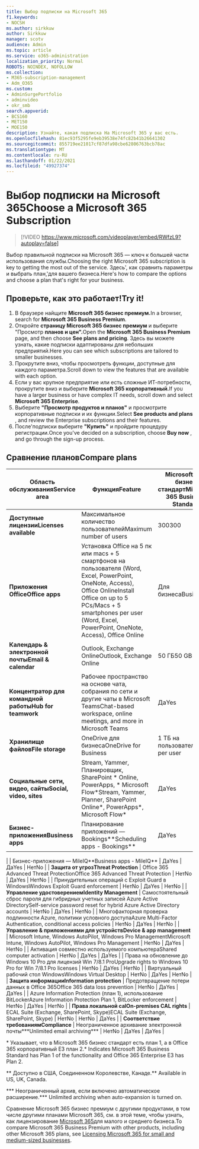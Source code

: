 ```yaml
---
title: Выбор подписки на Microsoft 365
f1.keywords:
- NOCSH
ms.author: sirkkuw
author: Sirkkuw
manager: scotv
audience: Admin
ms.topic: article
ms.service: o365-administration
localization_priority: Normal
ROBOTS: NOINDEX, NOFOLLOW
ms.collection:
- M365-subscription-management
- Adm_O365
ms.custom:
- AdminSurgePortfolio
- adminvideo
- okr_smb
search.appverid:
- BCS160
- MET150
- MOE150
description: Узнайте, какая подписка На Microsoft 365 у вас есть.
ms.openlocfilehash: 81ec93f5295fe9eb39538e74fc82b41b26641302
ms.sourcegitcommit: 855719ee21017cf87dfa98cbe62806763bcb78ac
ms.translationtype: MT
ms.contentlocale: ru-RU
ms.lasthandoff: 01/22/2021
ms.locfileid: "49927374"
---
```

# <a name="choose-a-microsoft-365-subscription"></a><span data-ttu-id="ff26a-103">Выбор подписки на Microsoft 365</span><span class="sxs-lookup"><span data-stu-id="ff26a-103">Choose a Microsoft 365 Subscription</span></span>

> [!VIDEO https://www.microsoft.com/videoplayer/embed/RWfzL9?autoplay=false]

<span data-ttu-id="ff26a-104">Выбор правильной подписки на Microsoft 365 — ключ к большей части использования службы.</span><span class="sxs-lookup"><span data-stu-id="ff26a-104">Choosing the right Microsoft 365 subscription is key to getting the most out of the service.</span></span> <span data-ttu-id="ff26a-105">Здесь&#39;, как сравнить параметры и выбрать план,&#39;для вашего бизнеса.</span><span class="sxs-lookup"><span data-stu-id="ff26a-105">Here&#39;s how to compare the options and choose a plan that&#39;s right for your business.</span></span>

## <a name="try-it"></a><span data-ttu-id="ff26a-106">Проверьте, как это работает!</span><span class="sxs-lookup"><span data-stu-id="ff26a-106">Try it!</span></span>

1. <span data-ttu-id="ff26a-107">В браузере найщите **Microsoft 365 бизнес премиум.**</span><span class="sxs-lookup"><span data-stu-id="ff26a-107">In a browser, search for  **Microsoft 365 Business Premium**.</span></span>
2. <span data-ttu-id="ff26a-108">Откройте **страницу Microsoft 365 бизнес премиум** и выберите "Просмотр **планов и цен".**</span><span class="sxs-lookup"><span data-stu-id="ff26a-108">Open the  **Microsoft 365 Business Premium**  page, and then choose  **See plans and pricing**.</span></span> <span data-ttu-id="ff26a-109">Здесь вы можете узнать, какие подписки адаптированы для небольших предприятий.</span><span class="sxs-lookup"><span data-stu-id="ff26a-109">Here you can see which subscriptions are tailored to smaller businesses.</span></span>
3. <span data-ttu-id="ff26a-110">Прокрутите вниз, чтобы просмотреть функции, доступные для каждого параметра.</span><span class="sxs-lookup"><span data-stu-id="ff26a-110">Scroll down to view the features that are available with each option.</span></span>
4. <span data-ttu-id="ff26a-111">Если у вас крупное предприятие или есть сложные ИТ-потребности, прокрутите вниз и выберите **Microsoft 365 корпоративный.**</span><span class="sxs-lookup"><span data-stu-id="ff26a-111">If you have a larger business or have complex IT needs, scroll down and select  **Microsoft 365 Enterprise**.</span></span>
5. <span data-ttu-id="ff26a-112">Выберите  **"Просмотр продуктов и планов"** и просмотрите корпоративные подписки и их функции.</span><span class="sxs-lookup"><span data-stu-id="ff26a-112">Select  **See products and plans** , and review the Enterprise subscriptions and their features.</span></span>
6. <span data-ttu-id="ff26a-113">После&#39;подписки выберите  **"Купить"** и пройдите процедуру регистрации.</span><span class="sxs-lookup"><span data-stu-id="ff26a-113">Once you&#39;ve decided on a subscription, choose  **Buy now** , and go through the sign-up process.</span></span>

## <a name="compare-plans"></a><span data-ttu-id="ff26a-114">Сравнение планов</span><span class="sxs-lookup"><span data-stu-id="ff26a-114">Compare plans</span></span>

| <span data-ttu-id="ff26a-115">**Область обслуживания**</span><span class="sxs-lookup"><span data-stu-id="ff26a-115">**Service area**</span></span> | <span data-ttu-id="ff26a-116">**Функция**</span><span class="sxs-lookup"><span data-stu-id="ff26a-116">**Feature**</span></span> | <span data-ttu-id="ff26a-117">**Microsoft 365 бизнес стандарт**</span><span class="sxs-lookup"><span data-stu-id="ff26a-117">**Microsoft 365 Business Standard**</span></span> | <span data-ttu-id="ff26a-118">**Microsoft 365 бизнес премиум**</span><span class="sxs-lookup"><span data-stu-id="ff26a-118">**Microsoft 365 Business Premium**</span></span> | <span data-ttu-id="ff26a-119">**Office 365 корпоративный E3**</span><span class="sxs-lookup"><span data-stu-id="ff26a-119">**Office 365 Enterprise E3**</span></span> |
| --- | --- | --- | --- | --- |
| <span data-ttu-id="ff26a-120">**Доступные лицензии**</span><span class="sxs-lookup"><span data-stu-id="ff26a-120">**Licenses available**</span></span> | <span data-ttu-id="ff26a-121">Максимальное количество пользователей</span><span class="sxs-lookup"><span data-stu-id="ff26a-121">Maximum number of users</span></span> | <span data-ttu-id="ff26a-122">300</span><span class="sxs-lookup"><span data-stu-id="ff26a-122">300</span></span> | <span data-ttu-id="ff26a-123">300</span><span class="sxs-lookup"><span data-stu-id="ff26a-123">300</span></span> | <span data-ttu-id="ff26a-124">Без ограничений</span><span class="sxs-lookup"><span data-stu-id="ff26a-124">Unlimited</span></span> |
| <span data-ttu-id="ff26a-125">**Приложения Office**</span><span class="sxs-lookup"><span data-stu-id="ff26a-125">**Office apps**</span></span> | <span data-ttu-id="ff26a-126">Установка Office на 5 пк или macs + 5 смартфонов на пользователя (Word, Excel, PowerPoint, OneNote, Access), Office Online</span><span class="sxs-lookup"><span data-stu-id="ff26a-126">Install Office on up to 5 PCs/Macs + 5 smartphones per user (Word, Excel, PowerPoint, OneNote, Access), Office Online</span></span> | <span data-ttu-id="ff26a-127">Для бизнеса</span><span class="sxs-lookup"><span data-stu-id="ff26a-127">Business</span></span> | <span data-ttu-id="ff26a-128">Для бизнеса</span><span class="sxs-lookup"><span data-stu-id="ff26a-128">Business</span></span> | <span data-ttu-id="ff26a-129">Профессиональныйplus</span><span class="sxs-lookup"><span data-stu-id="ff26a-129">ProPlus</span></span> |
| <span data-ttu-id="ff26a-130">**Календарь &amp; электронной почты**</span><span class="sxs-lookup"><span data-stu-id="ff26a-130">**Email &amp; calendar**</span></span> | <span data-ttu-id="ff26a-131">Outlook, Exchange Online</span><span class="sxs-lookup"><span data-stu-id="ff26a-131">Outlook, Exchange Online</span></span> | <span data-ttu-id="ff26a-132">50 ГБ</span><span class="sxs-lookup"><span data-stu-id="ff26a-132">50 GB</span></span> | <span data-ttu-id="ff26a-133">50 ГБ</span><span class="sxs-lookup"><span data-stu-id="ff26a-133">50 GB</span></span> | <span data-ttu-id="ff26a-134">100 ГБ</span><span class="sxs-lookup"><span data-stu-id="ff26a-134">100 GB</span></span> |
| <span data-ttu-id="ff26a-135">**Концентратор для командной работы**</span><span class="sxs-lookup"><span data-stu-id="ff26a-135">**Hub for teamwork**</span></span> | <span data-ttu-id="ff26a-136">Рабочее пространство на основе чата, собрания по сети и другие чаты в Microsoft Teams</span><span class="sxs-lookup"><span data-stu-id="ff26a-136">Chat-based workspace, online meetings, and more in Microsoft Teams</span></span> | <span data-ttu-id="ff26a-137">Да</span><span class="sxs-lookup"><span data-stu-id="ff26a-137">Yes</span></span> | <span data-ttu-id="ff26a-138">Да</span><span class="sxs-lookup"><span data-stu-id="ff26a-138">Yes</span></span> | <span data-ttu-id="ff26a-139">Да</span><span class="sxs-lookup"><span data-stu-id="ff26a-139">Yes</span></span> |
| <span data-ttu-id="ff26a-140">**Хранилище файлов**</span><span class="sxs-lookup"><span data-stu-id="ff26a-140">**File storage**</span></span> | <span data-ttu-id="ff26a-141">OneDrive для бизнеса</span><span class="sxs-lookup"><span data-stu-id="ff26a-141">OneDrive for Business</span></span> | <span data-ttu-id="ff26a-142">1 ТБ на пользователя</span><span class="sxs-lookup"><span data-stu-id="ff26a-142">1 TB per user</span></span> | <span data-ttu-id="ff26a-143">1 ТБ на пользователя</span><span class="sxs-lookup"><span data-stu-id="ff26a-143">1 TB per user</span></span> | <span data-ttu-id="ff26a-144">Без ограничений</span><span class="sxs-lookup"><span data-stu-id="ff26a-144">Unlimited</span></span> |
| <span data-ttu-id="ff26a-145">**Социальные сети, видео, сайты**</span><span class="sxs-lookup"><span data-stu-id="ff26a-145">**Social, video, sites**</span></span> | <span data-ttu-id="ff26a-146">Stream, Yammer, Планировщик, SharePoint \* Online, PowerApps, \* Microsoft Flow\*</span><span class="sxs-lookup"><span data-stu-id="ff26a-146">Stream, Yammer, Planner, SharePoint Online\*, PowerApps\*, Microsoft Flow\*</span></span> | <span data-ttu-id="ff26a-147">Да</span><span class="sxs-lookup"><span data-stu-id="ff26a-147">Yes</span></span> | <span data-ttu-id="ff26a-148">Да</span><span class="sxs-lookup"><span data-stu-id="ff26a-148">Yes</span></span> | <span data-ttu-id="ff26a-149">Да</span><span class="sxs-lookup"><span data-stu-id="ff26a-149">Yes</span></span> |
| <span data-ttu-id="ff26a-150">**Бизнес-приложения**</span><span class="sxs-lookup"><span data-stu-id="ff26a-150">**Business apps**</span></span> | <span data-ttu-id="ff26a-151">Планирование приложений — Bookings\*\*</span><span class="sxs-lookup"><span data-stu-id="ff26a-151">Scheduling apps - Bookings\*\*</span></span> | <span data-ttu-id="ff26a-152">Да</span><span class="sxs-lookup"><span data-stu-id="ff26a-152">Yes</span></span> | <span data-ttu-id="ff26a-153">Да</span><span class="sxs-lookup"><span data-stu-id="ff26a-153">Yes</span></span> | <span data-ttu-id="ff26a-154">Да</span><span class="sxs-lookup"><span data-stu-id="ff26a-154">Yes</span></span> |
|
 | <span data-ttu-id="ff26a-155">Бизнес-приложения — MileIQ\*\*</span><span class="sxs-lookup"><span data-stu-id="ff26a-155">Business apps - MileIQ\*\*</span></span> | <span data-ttu-id="ff26a-156">Да</span><span class="sxs-lookup"><span data-stu-id="ff26a-156">Yes</span></span> | <span data-ttu-id="ff26a-157">Да</span><span class="sxs-lookup"><span data-stu-id="ff26a-157">Yes</span></span> | <span data-ttu-id="ff26a-158">Нет</span><span class="sxs-lookup"><span data-stu-id="ff26a-158">No</span></span> |
| <span data-ttu-id="ff26a-159">**Защита от угроз**</span><span class="sxs-lookup"><span data-stu-id="ff26a-159">**Threat Protection**</span></span> | <span data-ttu-id="ff26a-160">Office 365 Advanced Threat Protection</span><span class="sxs-lookup"><span data-stu-id="ff26a-160">Office 365 Advanced Threat Protection</span></span> | <span data-ttu-id="ff26a-161">Нет</span><span class="sxs-lookup"><span data-stu-id="ff26a-161">No</span></span> | <span data-ttu-id="ff26a-162">Да</span><span class="sxs-lookup"><span data-stu-id="ff26a-162">Yes</span></span> | <span data-ttu-id="ff26a-163">Нет</span><span class="sxs-lookup"><span data-stu-id="ff26a-163">No</span></span> |
 | <span data-ttu-id="ff26a-164">Принудительных операций с Exploit Guard в Windows</span><span class="sxs-lookup"><span data-stu-id="ff26a-164">Windows Exploit Guard enforcement</span></span> | <span data-ttu-id="ff26a-165">Нет</span><span class="sxs-lookup"><span data-stu-id="ff26a-165">No</span></span> | <span data-ttu-id="ff26a-166">Да</span><span class="sxs-lookup"><span data-stu-id="ff26a-166">Yes</span></span> | <span data-ttu-id="ff26a-167">Нет</span><span class="sxs-lookup"><span data-stu-id="ff26a-167">No</span></span> |
| <span data-ttu-id="ff26a-168">**Управление удостоверением**</span><span class="sxs-lookup"><span data-stu-id="ff26a-168">**Identity Management**</span></span> | <span data-ttu-id="ff26a-169">Самостоятельный сброс пароля для гибридных учетных записей Azure Active Directory</span><span class="sxs-lookup"><span data-stu-id="ff26a-169">Self-service password reset for hybrid Azure Active Directory accounts</span></span> | <span data-ttu-id="ff26a-170">Нет</span><span class="sxs-lookup"><span data-stu-id="ff26a-170">No</span></span> | <span data-ttu-id="ff26a-171">Да</span><span class="sxs-lookup"><span data-stu-id="ff26a-171">Yes</span></span> | <span data-ttu-id="ff26a-172">Нет</span><span class="sxs-lookup"><span data-stu-id="ff26a-172">No</span></span> |
 | <span data-ttu-id="ff26a-173">Многофакторная проверка подлинности Azure, политики условного доступа</span><span class="sxs-lookup"><span data-stu-id="ff26a-173">Azure Multi-Factor Authentication, conditional access policies</span></span> | <span data-ttu-id="ff26a-174">Нет</span><span class="sxs-lookup"><span data-stu-id="ff26a-174">No</span></span> | <span data-ttu-id="ff26a-175">Да</span><span class="sxs-lookup"><span data-stu-id="ff26a-175">Yes</span></span> | <span data-ttu-id="ff26a-176">Нет</span><span class="sxs-lookup"><span data-stu-id="ff26a-176">No</span></span> |
| <span data-ttu-id="ff26a-177">**Управление &amp; приложениями для устройств**</span><span class="sxs-lookup"><span data-stu-id="ff26a-177">**Device &amp; app management**</span></span> | <span data-ttu-id="ff26a-178">Microsoft Intune, Windows AutoPilot, Windows Pro Management</span><span class="sxs-lookup"><span data-stu-id="ff26a-178">Microsoft Intune, Windows AutoPilot, Windows Pro Management</span></span> | <span data-ttu-id="ff26a-179">Нет</span><span class="sxs-lookup"><span data-stu-id="ff26a-179">No</span></span> | <span data-ttu-id="ff26a-180">Да</span><span class="sxs-lookup"><span data-stu-id="ff26a-180">Yes</span></span> | <span data-ttu-id="ff26a-181">Нет</span><span class="sxs-lookup"><span data-stu-id="ff26a-181">No</span></span> |
 | <span data-ttu-id="ff26a-182">Активация совместно используемого компьютера</span><span class="sxs-lookup"><span data-stu-id="ff26a-182">Shared computer activation</span></span> | <span data-ttu-id="ff26a-183">Нет</span><span class="sxs-lookup"><span data-stu-id="ff26a-183">No</span></span> | <span data-ttu-id="ff26a-184">Да</span><span class="sxs-lookup"><span data-stu-id="ff26a-184">Yes</span></span> | <span data-ttu-id="ff26a-185">Да</span><span class="sxs-lookup"><span data-stu-id="ff26a-185">Yes</span></span> |
 | <span data-ttu-id="ff26a-186">Права на обновление до Windows 10 Pro для лицензий Win 7/8.1 Pro</span><span class="sxs-lookup"><span data-stu-id="ff26a-186">Upgrade rights to Windows 10 Pro for Win 7/8.1 Pro licenses</span></span> | <span data-ttu-id="ff26a-187">Нет</span><span class="sxs-lookup"><span data-stu-id="ff26a-187">No</span></span> | <span data-ttu-id="ff26a-188">Да</span><span class="sxs-lookup"><span data-stu-id="ff26a-188">Yes</span></span> | <span data-ttu-id="ff26a-189">Нет</span><span class="sxs-lookup"><span data-stu-id="ff26a-189">No</span></span> |
 | <span data-ttu-id="ff26a-190">Виртуальный рабочий стол Windows</span><span class="sxs-lookup"><span data-stu-id="ff26a-190">Windows Virtual Desktop</span></span> | <span data-ttu-id="ff26a-191">Нет</span><span class="sxs-lookup"><span data-stu-id="ff26a-191">No</span></span> | <span data-ttu-id="ff26a-192">Да</span><span class="sxs-lookup"><span data-stu-id="ff26a-192">Yes</span></span> | <span data-ttu-id="ff26a-193">Нет</span><span class="sxs-lookup"><span data-stu-id="ff26a-193">No</span></span> |
| <span data-ttu-id="ff26a-194">**Защита информации**</span><span class="sxs-lookup"><span data-stu-id="ff26a-194">**Information protection**</span></span> | <span data-ttu-id="ff26a-195">Предотвращение потери данных в Office 365</span><span class="sxs-lookup"><span data-stu-id="ff26a-195">Office 365 data loss prevention</span></span> | <span data-ttu-id="ff26a-196">Нет</span><span class="sxs-lookup"><span data-stu-id="ff26a-196">No</span></span> | <span data-ttu-id="ff26a-197">Да</span><span class="sxs-lookup"><span data-stu-id="ff26a-197">Yes</span></span> | <span data-ttu-id="ff26a-198">Да</span><span class="sxs-lookup"><span data-stu-id="ff26a-198">Yes</span></span> |
 | <span data-ttu-id="ff26a-199">Azure Information Protection (план 1), использование BitLocker</span><span class="sxs-lookup"><span data-stu-id="ff26a-199">Azure Information Protection Plan 1, BitLocker enforcement</span></span> | <span data-ttu-id="ff26a-200">Нет</span><span class="sxs-lookup"><span data-stu-id="ff26a-200">No</span></span> | <span data-ttu-id="ff26a-201">Да</span><span class="sxs-lookup"><span data-stu-id="ff26a-201">Yes</span></span> | <span data-ttu-id="ff26a-202">Нет</span><span class="sxs-lookup"><span data-stu-id="ff26a-202">No</span></span> |
| <span data-ttu-id="ff26a-203">**Права локальной cal**</span><span class="sxs-lookup"><span data-stu-id="ff26a-203">**On-premises CAL rights**</span></span> | <span data-ttu-id="ff26a-204">ECAL Suite (Exchange, SharePoint, Skype)</span><span class="sxs-lookup"><span data-stu-id="ff26a-204">ECAL Suite (Exchange, SharePoint, Skype)</span></span> | <span data-ttu-id="ff26a-205">Нет</span><span class="sxs-lookup"><span data-stu-id="ff26a-205">No</span></span> | <span data-ttu-id="ff26a-206">Нет</span><span class="sxs-lookup"><span data-stu-id="ff26a-206">No</span></span> | <span data-ttu-id="ff26a-207">Да</span><span class="sxs-lookup"><span data-stu-id="ff26a-207">Yes</span></span> |
| <span data-ttu-id="ff26a-208">**Соответствие требованиям**</span><span class="sxs-lookup"><span data-stu-id="ff26a-208">**Compliance**</span></span> | <span data-ttu-id="ff26a-209">Неограниченное архивание электронной почты\*\*\*</span><span class="sxs-lookup"><span data-stu-id="ff26a-209">Unlimited email archiving\*\*\*</span></span> | <span data-ttu-id="ff26a-210">Нет</span><span class="sxs-lookup"><span data-stu-id="ff26a-210">No</span></span> | <span data-ttu-id="ff26a-211">Да</span><span class="sxs-lookup"><span data-stu-id="ff26a-211">Yes</span></span> | <span data-ttu-id="ff26a-212">Да</span><span class="sxs-lookup"><span data-stu-id="ff26a-212">Yes</span></span> |

<span data-ttu-id="ff26a-213">\* Указывает, что в Microsoft 365 бизнес стандарт есть план 1, а в Office 365 корпоративный E3 план 2.</span><span class="sxs-lookup"><span data-stu-id="ff26a-213">\* Indicates Microsoft 365 Business Standard has Plan 1 of the functionality and Office 365 Enterprise E3 has Plan 2.</span></span>

<span data-ttu-id="ff26a-214">\*\* Доступно в США, Соединенном Королевстве, Канаде.</span><span class="sxs-lookup"><span data-stu-id="ff26a-214">\*\* Available in US, UK, Canada.</span></span>

<span data-ttu-id="ff26a-215">\*\*\* Неограниченный архив, если включено автоматическое расширение.</span><span class="sxs-lookup"><span data-stu-id="ff26a-215">\*\*\* Unlimited archiving when auto-expansion is turned on.</span></span>

<span data-ttu-id="ff26a-216">Сравнение Microsoft 365 бизнес премиум с другими продуктами, в том числе другими планами Microsoft 365, см. в этой теме, чтобы узнать, как лицензирование [Microsoft 365](https://docs.microsoft.com/office365/servicedescriptions/microsoft-365-service-descriptions/licensing-microsoft-365-in-smb)для малого и среднего бизнеса.</span><span class="sxs-lookup"><span data-stu-id="ff26a-216">To compare Microsoft 365 Business Premium with other products, including other Microsoft 365 plans, see [Licensing Microsoft 365 for small and medium-sized businesses](https://docs.microsoft.com/office365/servicedescriptions/microsoft-365-service-descriptions/licensing-microsoft-365-in-smb).</span></span>